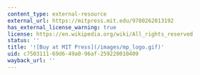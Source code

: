 ```yaml
---
content_type: external-resource
external_url: https://mitpress.mit.edu/9780262013192
has_external_license_warning: true
license: https://en.wikipedia.org/wiki/All_rights_reserved
status: ''
title: '![Buy at MIT Press](/images/mp_logo.gif)'
uid: c7503111-69d6-49a0-96af-259220010409
wayback_url: ''
---
```

